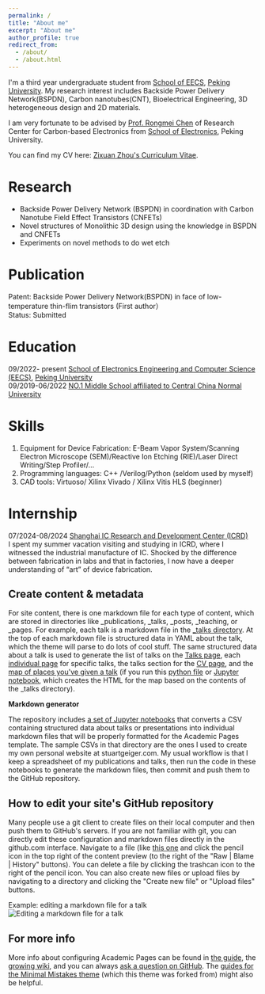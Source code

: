 ```yaml
---
permalink: /
title: "About me"
excerpt: "About me"
author_profile: true
redirect_from: 
  - /about/
  - /about.html
---
```


I'm a third year undergraduate student from [School of EECS](https://eecs.pku.edu.cn/), [Peking University](https://www.pku.edu.cn/). My research interest includes Backside Power Delivery Network(BSPDN), Carbon nanotubes(CNT), Bioelectrical Engineering, 3D heterogeneous design and 2D materials.

I am very fortunate to be advised by [Prof. Rongmei Chen](https://crm-prcc.github.io/) of Research Center for Carbon-based Electronics from [School of Electronics](https://ele.pku.edu.cn/), Peking University. 

You can find my CV here: [Zixuan Zhou's Curriculum Vitae](../assets/Curriculum_Vitae.pdf).

Research
======
- Backside Power Delivery Network (BSPDN) in coordination with Carbon Nanotube Field Effect Transistors (CNFETs)  
- Novel structures of Monolithic 3D design using the knowledge in BSPDN and CNFETs 
- Experiments on novel methods to do wet etch

Publication
======
Patent: Backside Power Delivery Network(BSPDN) in face of low-temperature thin-flim transistors (First author）  
Status: Submitted

Education
======
09/2022- present [School of Electronics Engineering and Computer Science (EECS)](https://eecs.pku.edu.cn/), [Peking University](https://www.pku.edu.cn/)  
09/2019-06/2022 [NO.1 Middle School affiliated to Central China Normal University](https://www.hzsdyfz.com.cn/)

Skills
======
1. Equipment for Device Fabrication: E-Beam Vapor System/Scanning Electron Microscope (SEM)/Reactive Ion Etching (RIE)/Laser Direct Writing/Step Profiler/…
1. Programming languages: C++ /Verilog/Python (seldom used by myself)
1. CAD tools: Virtuoso/ Xilinx Vivado / Xilinx Vitis HLS (beginner)

Internship
======
07/2024-08/2024 [Shanghai IC Research and Development Center (ICRD)](https://www.icrd.com.cn/index.aspx)  
I spent my summer vacation visiting and studying in ICRD, where I witnessed the industrial manufacture of IC. Shocked by the difference between fabrication in labs and that in factories, I now have a deeper understanding of “art” of device fabrication.


Create content & metadata
------
For site content, there is one markdown file for each type of content, which are stored in directories like _publications, _talks, _posts, _teaching, or _pages. For example, each talk is a markdown file in the [_talks directory](https://github.com/academicpages/academicpages.github.io/tree/master/_talks). At the top of each markdown file is structured data in YAML about the talk, which the theme will parse to do lots of cool stuff. The same structured data about a talk is used to generate the list of talks on the [Talks page](https://academicpages.github.io/talks), each [individual page](https://academicpages.github.io/talks/2012-03-01-talk-1) for specific talks, the talks section for the [CV page](https://academicpages.github.io/cv), and the [map of places you've given a talk](https://academicpages.github.io/talkmap.html) (if you run this [python file](https://github.com/academicpages/academicpages.github.io/blob/master/talkmap.py) or [Jupyter notebook](https://github.com/academicpages/academicpages.github.io/blob/master/talkmap.ipynb), which creates the HTML for the map based on the contents of the _talks directory).

**Markdown generator**

The repository includes [a set of Jupyter notebooks](https://github.com/academicpages/academicpages.github.io/tree/master/markdown_generator
) that converts a CSV containing structured data about talks or presentations into individual markdown files that will be properly formatted for the Academic Pages template. The sample CSVs in that directory are the ones I used to create my own personal website at stuartgeiger.com. My usual workflow is that I keep a spreadsheet of my publications and talks, then run the code in these notebooks to generate the markdown files, then commit and push them to the GitHub repository.

How to edit your site's GitHub repository
------
Many people use a git client to create files on their local computer and then push them to GitHub's servers. If you are not familiar with git, you can directly edit these configuration and markdown files directly in the github.com interface. Navigate to a file (like [this one](https://github.com/academicpages/academicpages.github.io/blob/master/_talks/2012-03-01-talk-1.md) and click the pencil icon in the top right of the content preview (to the right of the "Raw | Blame | History" buttons). You can delete a file by clicking the trashcan icon to the right of the pencil icon. You can also create new files or upload files by navigating to a directory and clicking the "Create new file" or "Upload files" buttons. 

Example: editing a markdown file for a talk
![Editing a markdown file for a talk](/images/editing-talk.png)

For more info
------
More info about configuring Academic Pages can be found in [the guide](https://academicpages.github.io/markdown/), the [growing wiki](https://github.com/academicpages/academicpages.github.io/wiki), and you can always [ask a question on GitHub](https://github.com/academicpages/academicpages.github.io/discussions). The [guides for the Minimal Mistakes theme](https://mmistakes.github.io/minimal-mistakes/docs/configuration/) (which this theme was forked from) might also be helpful.

